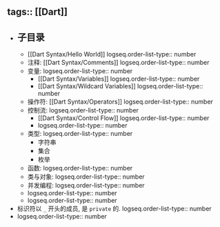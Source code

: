 tags:: [[Dart]]
---

- ## 子目录
	- [[Dart Syntax/Hello World]]
	  logseq.order-list-type:: number
	- 注释: [[Dart Syntax/Comments]]
	  logseq.order-list-type:: number
	- 变量:
	  logseq.order-list-type:: number
		- [[Dart Syntax/Variables]]
		  logseq.order-list-type:: number
		- [[Dart Syntax/Wildcard Variables]]
		  logseq.order-list-type:: number
	- 操作符: [[Dart Syntax/Operators]]
	  logseq.order-list-type:: number
	- 控制流:
	  logseq.order-list-type:: number
		- [[Dart Syntax/Control Flow]]
		  logseq.order-list-type:: number
		- logseq.order-list-type:: number
	- 类型:
	  logseq.order-list-type:: number
		- 字符串
		- 集合
		- 枚举
	- 函数:
	  logseq.order-list-type:: number
	- 类与对象:
	  logseq.order-list-type:: number
	- 并发编程:
	  logseq.order-list-type:: number
	- logseq.order-list-type:: number
	- logseq.order-list-type:: number
- 标识符以 `_` 开头的成员, 是 `private` 的.
  logseq.order-list-type:: number
- logseq.order-list-type:: number